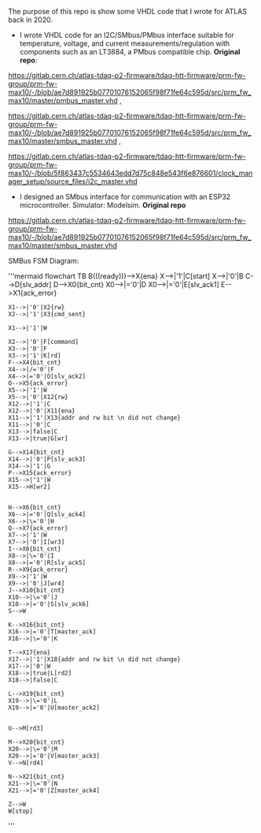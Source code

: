 The purpose of this repo is show some VHDL code that I wrote for ATLAS back in 2020.

 -  I wrote VHDL code for an I2C/SMbus/PMbus interface suitable for temperature, voltage, and current measurements/regulation with components such as an LT3884, a PMbus compatible chip. **Original repo**: 

https://gitlab.cern.ch/atlas-tdaq-p2-firmware/tdaq-htt-firmware/prm-fw-group/prm-fw-max10/-/blob/ae7d891925b07701076152065f98f71fe64c595d/src/prm_fw_max10/master/pmbus_master.vhd , 

https://gitlab.cern.ch/atlas-tdaq-p2-firmware/tdaq-htt-firmware/prm-fw-group/prm-fw-max10/-/blob/ae7d891925b07701076152065f98f71fe64c595d/src/prm_fw_max10/master/smbus_master.vhd , 

https://gitlab.cern.ch/atlas-tdaq-p2-firmware/tdaq-htt-firmware/prm-fw-group/prm-fw-max10/-/blob/5f863437c5534643edd7d75c848e543f6e876601/clock_manager_setup/source_files/i2c_master.vhd
 -  I designed an SMbus interface for communication with an ESP32 microcontroller. Simulator: Modelsim. **Original repo** 

https://gitlab.cern.ch/atlas-tdaq-p2-firmware/tdaq-htt-firmware/prm-fw-group/prm-fw-max10/-/blob/ae7d891925b07701076152065f98f71fe64c595d/src/prm_fw_max10/master/smbus_master.vhd

SMBus FSM Diagram:
 
'''mermaid
flowchart TB
    B(((ready)))-->X{ena}
    X-->|'1'|C[start]
    X-->|'0'|B
    C-->D[slv_addr]
    D-->X0{bit_cnt}
    X0-->|\='0'|D
    X0-->|='0'|E[slv_ack1]
    E-->X1{ack_error}
    
    X1-->|'0'|X2{rw}
    X2-->|'1'|X3{cmd_sent}

    X1-->|'1'|W

    X2-->|'0'|F[command]
    X3-->|'0'|F
    X3-->|'1'|K[rd]
    F-->X4{bit_cnt}
    X4-->|/='0'|F
    X4-->|='0'|O[slv_ack2]
    O-->X5{ack_error}
    X5-->|'1'|W
    X5-->|'0'|X12{rw}
    X12-->|'1'|C
    X12-->|'0'|X11{ena}
    X11-->|'1'|X13{addr and rw bit \n did not change}
    X11-->|'0'|C
    X13-->|false|C
    X13-->|true|G[wr]

    G-->X14{bit_cnt}
    X14-->|'0'|P[slv_ack3]
    X14-->|'1'|G
    P-->X15{ack_error}
    X15-->|'1'|W
    X15-->H[wr2]


    H-->X6{bit_cnt}
    X6-->|='0'|Q[slv_ack4]
    X6-->|\='0'|H
    Q-->X7{ack_error}
    X7-->|'1'|W
    X7-->|'0'|I[wr3]
    I-->X8{bit_cnt}
    X8-->|\='0'|I
    X8-->|='0'|R[slv_ack5]
    R-->X9{ack_error}
    X9-->|'1'|W
    X9-->|'0'|J[wr4]
    J-->X10{bit_cnt}
    X10-->|\='0'|J
    X10-->|='0'|S[slv_ack6]
    S-->W

    K-->X16{bit_cnt}
    X16-->|='0'|T[master_ack]
    X16-->|\='0'|K

    T-->X17{ena}
    X17-->|'1'|X18{addr and rw bit \n did not change}
    X17-->|'0'|W
    X18-->|true|L[rd2]
    X18-->|false|C

    L-->X19{bit_cnt}
    X19-->|\='0'|L
    X19-->|='0'|U[master_ack2]

    
    U-->M[rd3]

    M-->X20{bit_cnt}
    X20-->|\='0'|M
    X20-->|='0'|V[master_ack3]
    V-->N[rd4]

    N-->X21{bit_cnt}
    X21-->|\='0'|N
    X21-->|='0'|Z[master_ack4]

    Z-->W
    W[stop]

  
'''

